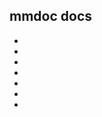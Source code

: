 ## mmdoc docs

* [](#introduction)
* [](#features)
* [](#users)
* [](#install)
* [](#usage)
* [](#contributing)
* [](#license)
